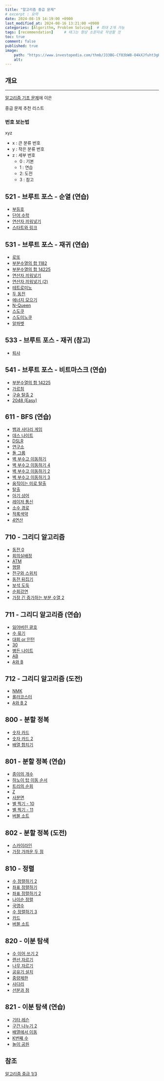 ```yaml
---
title: "알고리즘 중급 문제"
# excerpt : 요약
date: 2024-08-19 14:19:00 +0900
last_modified_at: 2024-08-16 13:21:00 +0900 
categories: [Algorithm, Problem Solving]  # 최대 2개 가능
tags: [recommendation]     # 태그는 항상 소문자로 작성할 것
toc: true
comment: false
published: true
image:
    path: "https://www.investopedia.com/thmb/J33BG-Cf03bW8-O4kXJfuht3gHA=/1500x0/filters:no_upscale():max_bytes(150000):strip_icc()/algorithm-df9b57e8ea7c494b891da25987643fab.jpg"
    alt: 
---
```


## 개요
---
[알고리즘 기초 문제](https://jinhg0214.github.io/posts/problems/)에 이은 

중급 문제 추천 리스트

### 번호 보는법
xyz 
- x : 큰 분류 번호
- y : 작은 분류 번호
- z : 세부 번호
    - 0 : 기본
    - 1 : 연습
    - 2: 도전
    - 3 : 참고

## 521 - 브루트 포스 - 순열 (연습)
- [부등호](https://www.acmicpc.net/problem/2529)
- [단어 수학](https://www.acmicpc.net/problem/1339)
- [연산자 끼워넣기](https://www.acmicpc.net/problem/14888)
- [스타트와 링크](https://www.acmicpc.net/problem/14889)

## 531 - 브루트 포스 - 재귀 (연습)
- [로또](https://www.acmicpc.net/problem/6603)
- [부분수열의 합 1182](https://www.acmicpc.net/problem/1182)
- [부분수열의 합 14225](https://www.acmicpc.net/problem/14225)
- [연산자 끼워넣기](https://www.acmicpc.net/problem/14888)
- [연산자 끼워넣기 (2)](https://www.acmicpc.net/problem/15658)
- [테트로미노](https://www.acmicpc.net/problem/14500)
- [두 동전](https://www.acmicpc.net/problem/16197)
- [에너지 모으기](https://www.acmicpc.net/problem/16198)
- [N-Queen](https://www.acmicpc.net/problem/9663)
- [스도쿠](https://www.acmicpc.net/problem/2580)
- [스도미노쿠](https://www.acmicpc.net/problem/4574)
- [알파벳](https://www.acmicpc.net/problem/1987)

## 533 - 브루트 포스 - 재귀 (참고)
- [퇴사](https://www.acmicpc.net/problem/14501)

## 541 - 브루트 포스 - 비트마스크 (연습)
- [부분수열의 합 14225](https://www.acmicpc.net/problem/14225)
- [가르침](https://www.acmicpc.net/problem/1062)
- [구슬 탈출 2](https://www.acmicpc.net/problem/13460)
- [2048 (Easy)](https://www.acmicpc.net/problem/12100)

## 611 - BFS (연습)
- [뱀과 사다리 게임](https://www.acmicpc.net/problem/16928)
- [데스 나이트](https://www.acmicpc.net/problem/16948)
- [DSLR](https://www.acmicpc.net/problem/9019)
- [연구소](https://www.acmicpc.net/problem/14502)
- [돌 그룹](https://www.acmicpc.net/problem/12886)
- [벽 부수고 이동하기](https://www.acmicpc.net/problem/2206)
- [벽 부수고 이동하기 4](https://www.acmicpc.net/problem/16946)
- [벽 부수고 이동하기 2](https://www.acmicpc.net/problem/14442)
- [벽 부수고 이동하기 3](https://www.acmicpc.net/problem/16933)
- [움직이는 미로 탈출](https://www.acmicpc.net/problem/16954)
- [탈출](https://www.acmicpc.net/problem/3055)
- [아기 상어](https://www.acmicpc.net/problem/16236)
- [레이저 통신](https://www.acmicpc.net/problem/6087)
- [소수 경로](https://www.acmicpc.net/problem/1963)
- [적록색약](https://www.acmicpc.net/problem/10026)
- [4연산](https://www.acmicpc.net/problem/14395)

## 710 - 그리디 알고리즘
- [동전 0](https://www.acmicpc.net/problem/11047)
- [회의실배정](https://www.acmicpc.net/problem/1931)
- [ATM](https://www.acmicpc.net/problem/11399)
- [행렬](https://www.acmicpc.net/problem/1080)
- [전구와 스위치](https://www.acmicpc.net/problem/2138)
- [동전 뒤집기](https://www.acmicpc.net/problem/1285)
- [보석 도둑](https://www.acmicpc.net/problem/1202)
- [순회강연](https://www.acmicpc.net/problem/2109)
- [가장 긴 증가하는 부분 수열 2](https://www.acmicpc.net/problem/12015)

## 711 - 그리디 알고리즘 (연습)
- [잃어버린 괄호](https://www.acmicpc.net/problem/1541)
- [수 묶기](https://www.acmicpc.net/problem/1744)
- [대회 or 인턴](https://www.acmicpc.net/problem/2875)
- [30](https://www.acmicpc.net/problem/10610)
- [병든 나이트](https://www.acmicpc.net/problem/1783)
- [AB](https://www.acmicpc.net/problem/12970)
- [A와 B](https://www.acmicpc.net/problem/12904)

## 712 - 그리디 알고리즘 (도전)
- [NMK](https://www.acmicpc.net/problem/1201)
- [롤러코스터](https://www.acmicpc.net/problem/2873)
- [A와 B 2](https://www.acmicpc.net/problem/12919)

## 800 - 분할 정복
- [숫자 카드](https://www.acmicpc.net/problem/10815)
- [숫자 카드 2](https://www.acmicpc.net/problem/10816)
- [배열 합치기](https://www.acmicpc.net/problem/11728)

## 801 - 분할 정복 (연습)
- [종이의 개수](https://www.acmicpc.net/problem/1780)
- [하노이 탑 이동 순서](https://www.acmicpc.net/problem/11729)
- [트리의 순회](https://www.acmicpc.net/problem/2263)
- [Z](https://www.acmicpc.net/problem/1074)
- [사분면](https://www.acmicpc.net/problem/1891)
- [별 찍기 - 10](https://www.acmicpc.net/problem/2447)
- [별 찍기 - 11](https://www.acmicpc.net/problem/2448)
- [버블 소트](https://www.acmicpc.net/problem/1517)

## 802 - 분할 정복 (도전)
- [스카이라인](https://www.acmicpc.net/problem/1933)
- [가장 가까운 두 점](https://www.acmicpc.net/problem/2261)

## 810 - 정렬
- [수 정렬하기 2](https://www.acmicpc.net/problem/2751)
- [좌표 정렬하기](https://www.acmicpc.net/problem/11650)
- [좌표 정렬하기 2](https://www.acmicpc.net/problem/11651)
- [나이순 정렬](https://www.acmicpc.net/problem/10814)
- [국영수](https://www.acmicpc.net/problem/10825)
- [수 정렬하기 3](https://www.acmicpc.net/problem/10989)
- [카드](https://www.acmicpc.net/problem/11652)
- [버블 소트](https://www.acmicpc.net/problem/1377)

## 820 - 이분 탐색
- [수 이어 쓰기 2](https://www.acmicpc.net/problem/1790)
- [랜선 자르기](https://www.acmicpc.net/problem/1654)
- [나무 자르기](https://www.acmicpc.net/problem/2805)
- [공유기 설치](https://www.acmicpc.net/problem/2110)
- [중량제한](https://www.acmicpc.net/problem/1939)
- [사다리](https://www.acmicpc.net/problem/2022)
- [선분과 점](https://www.acmicpc.net/problem/11664)

## 821 - 이분 탐색 (연습)
- [기타 레슨](https://www.acmicpc.net/problem/2343)
- [구간 나누기 2](https://www.acmicpc.net/problem/13397)
- [배열에서 이동](https://www.acmicpc.net/problem/1981)
- [K번째 수](https://www.acmicpc.net/problem/1300)
- [놀이 공원](https://www.acmicpc.net/problem/1561)


## 참조 

[알고리즘 중급 1/3](https://code.plus/course/43)
